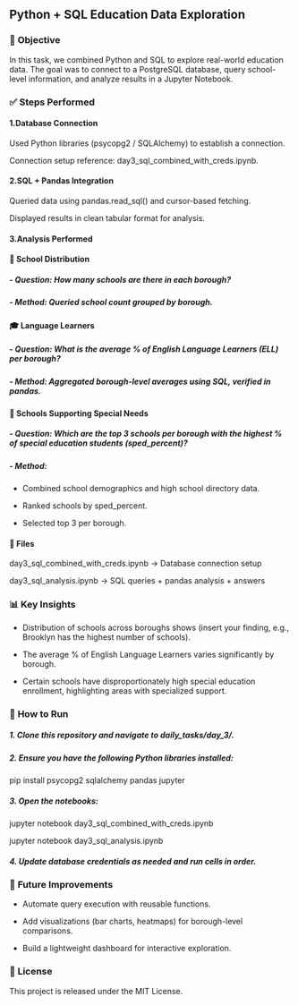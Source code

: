 ## **Python + SQL Education Data Exploration**
### 🎯 **Objective**

In this task, we combined Python and SQL to explore real-world education data.
The goal was to connect to a PostgreSQL database, query school-level information, and analyze results in a Jupyter Notebook.

### ✅ **Steps Performed**

#### 1.Database Connection

Used Python libraries (psycopg2 / SQLAlchemy) to establish a connection.

Connection setup reference: day3_sql_combined_with_creds.ipynb.

#### 2.SQL + Pandas Integration

Queried data using pandas.read_sql() and cursor-based fetching.

Displayed results in clean tabular format for analysis.

#### 3.Analysis Performed

#### 🧮 School Distribution

##### - Question: How many schools are there in each borough?

##### - Method: Queried school count grouped by borough.

#### 🎓 Language Learners

##### - Question: What is the average % of English Language Learners (ELL) per borough?

##### - Method: Aggregated borough-level averages using SQL, verified in pandas.

#### 🔗 Schools Supporting Special Needs

##### - Question: Which are the top 3 schools per borough with the highest % of special education students (sped_percent)?

##### - Method:

- Combined school demographics and high school directory data.

- Ranked schools by sped_percent.

- Selected top 3 per borough.

#### 📂 Files

day3_sql_combined_with_creds.ipynb → Database connection setup

day3_sql_analysis.ipynb → SQL queries + pandas analysis + answers

### 📊 **Key Insights**

- Distribution of schools across boroughs shows (insert your finding, e.g., Brooklyn has the highest number of schools).

- The average % of English Language Learners varies significantly by borough.

- Certain schools have disproportionately high special education enrollment, highlighting areas with specialized support.

### 🚀 **How to Run**

##### 1. Clone this repository and navigate to daily_tasks/day_3/.

##### 2. Ensure you have the following Python libraries installed:

pip install psycopg2 sqlalchemy pandas jupyter

##### 3. Open the notebooks:

jupyter notebook day3_sql_combined_with_creds.ipynb

jupyter notebook day3_sql_analysis.ipynb


##### 4. Update database credentials as needed and run cells in order.

### 📌 **Future Improvements**

- Automate query execution with reusable functions.

- Add visualizations (bar charts, heatmaps) for borough-level comparisons.

- Build a lightweight dashboard for interactive exploration.

### 📜 **License**

This project is released under the MIT License.
